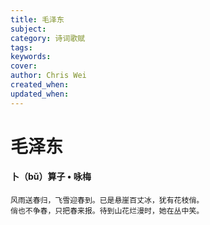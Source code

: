```yaml
---
title: 毛泽东
subject: 
category: 诗词歌赋
tags: 
keywords: 
cover: 
author: Chris Wei
created_when: 
updated_when: 
---
```


# 毛泽东

#### 卜（bǔ）算子 • 咏梅

```
风雨送春归，飞雪迎春到。已是悬崖百丈冰，犹有花枝俏。
俏也不争春，只把春来报。待到山花烂漫时，她在丛中笑。
```
